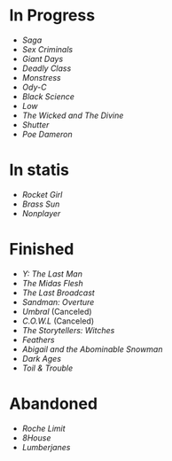 # In Progress
* _Saga_
* _Sex Criminals_
* _Giant Days_
* _Deadly Class_
* _Monstress_
* _Ody-C_
* _Black Science_
* _Low_
* _The Wicked and The Divine_
* _Shutter_
* _Poe Dameron_

# In statis
* _Rocket Girl_
* _Brass Sun_
* _Nonplayer_

# Finished
* _Y: The Last Man_
* _The Midas Flesh_
* _The Last Broadcast_
* _Sandman: Overture_
* _Umbral_ (Canceled)
* _C.O.W.L_ (Canceled)
* _The Storytellers: Witches_
* _Feathers_
* _Abigail and the Abominable Snowman_
* _Dark Ages_
* _Toil & Trouble_

# Abandoned
* _Roche Limit_
* _8House_
* _Lumberjanes_